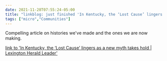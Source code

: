 ```yaml
---
date: 2021-11-28T07:55:24-05:00
title: "linkblog: just finished 'In Kentucky, the ‘Lost Cause’ lingers as a new myth takes hold | Lexington Herald Leader'"
tags: ["micro","Communities"]
---
```

Compelling article on histories we've made and the ones we are now making.
 
[link to 'In Kentucky, the ‘Lost Cause’ lingers as a new myth takes hold | Lexington Herald Leader'](https://www.kentucky.com/news/politics-government/article252983683.html)
